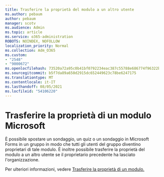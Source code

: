```yaml
---
title: Trasferire la proprietà del modulo a un altro utente
ms.author: pebaum
author: pebaum
manager: scotv
ms.audience: Admin
ms.topic: article
ms.service: o365-administration
ROBOTS: NOINDEX, NOFOLLOW
localization_priority: Normal
ms.collection: Adm_O365
ms.custom:
- "2548"
- "9000672"
ms.openlocfilehash: 73520a72a95c0b41bf0792234eac387c55788e686774f96322b202fb82b12eb6
ms.sourcegitcommit: b5f7da89a650d2915dc652449623c78be6247175
ms.translationtype: MT
ms.contentlocale: it-IT
ms.lasthandoff: 08/05/2021
ms.locfileid: "54106220"
---
```

# <a name="transfer-ownership-of-a-microsoft-form"></a>Trasferire la proprietà di un modulo Microsoft

È possibile spostare un sondaggio, un quiz o un sondaggio in Microsoft Forms in un gruppo in modo che tutti gli utenti del gruppo diventino proprietari di tale modulo. È inoltre possibile trasferire la proprietà del modulo a un altro utente se il proprietario precedente ha lasciato l'organizzazione.

Per ulteriori informazioni, vedere [Trasferire la proprietà di un modulo.](https://support.office.com/article/Transfer-ownership-of-a-form-921a6361-a4e5-44ea-bce9-c4ed63aa54b4)
